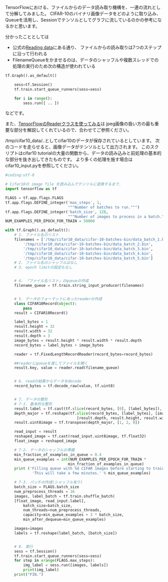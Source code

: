 TensorFlowにおける、ファイルからのデータ読み取り機構を、一連の流れとして分解してみました。
CIFAR-10のバイナリ画像データをどのように取り込み、Queueを活用し、Sessionでテンソルとしてグラフに流しているのかの参考になるかと思います。

分かったこととしては
- 公式の[Reading data](https://www.tensorflow.org/versions/r0.9/how_tos/reading_data/index.html)にある通り、
ファイルからの読み取りは7つのステップに沿って行われる
- FilenameQueueをかませるのは、データのシャッフルや複数スレッドでの処理の実行のため次の構造が使われている

```python
tf.Graph().as_default()

    sess=tf.Session()
    tf.train.start_queue_runners(sess=sess)

    for i in range():
        sess.run([ .. ])
```

などです。

また、[TensorFlowのReaderクラスを使ってみる](http://qiita.com/knok/items/2dd15189cbca5f9890c5)は
jpeg画像の扱い方の最も重要な部分を解説してくれているので、合わせてご参照ください。

/tmp/cifar10_data/..としてcifar10のデータが保存されているとしています。
次のコードを走らせると、画像データがテンソルとして出力されます。
このスクリプトはcifar10 tutorialの大量の関数から、データの読み込みと前処理の基本的な部分を抜き出してきたものです。
より多くの処理を施す場合はcifar10_input.pyを参照してください。


```python
#coding:utf-8

# Cifar10の image file を読み込んでテンソルに変換するまで.
import tensorflow as tf

FLAGS = tf.app.flags.FLAGS
tf.app.flags.DEFINE_integer('max_steps', 1,
                            """Number of batches to run.""")
tf.app.flags.DEFINE_integer('batch_size', 128,
                            """Number of images to process in a batch.""")
NUM_EXAMPLES_PER_EPOCH_FOR_TRAIN = 50000

with tf.Graph().as_default(): 
	# 1. ファイル名のリスト
	filenames = ['/tmp/cifar10_data/cifar-10-batches-bin/data_batch_1.bin',
		'/tmp/cifar10_data/cifar-10-batches-bin/data_batch_2.bin',
        '/tmp/cifar10_data/cifar-10-batches-bin/data_batch_3.bin', 
        '/tmp/cifar10_data/cifar-10-batches-bin/data_batch_4.bin', 
        '/tmp/cifar10_data/cifar-10-batches-bin/data_batch_5.bin']
    # 2. ファイル名のシャッフルはなし
    # 3. epoch limitの設定もなし


    # 4. 「ファイル名リスト」のqueueの作成
	filename_queue = tf.train.string_input_producer(filenames)


	# 5. データのフォーマットにあったreaderの作成
	class CIFAR10Record(object):
		pass
	result = CIFAR10Record()

	label_bytes = 1 
	result.height = 32
	result.width = 32
	result.depth = 3
	image_bytes = result.height * result.width * result.depth
	record_bytes = label_bytes + image_bytes

	reader = tf.FixedLengthRecordReader(record_bytes=record_bytes)

	##readerにqueueを渡してファイルを開く
	result.key, value = reader.read(filename_queue)


	# 6. readの結果からデータをdecode
	record_bytes = tf.decode_raw(value, tf.uint8)


    # 7. データの整形
    # 7-1. 基本的な整形
	result.label = tf.cast(tf.slice(record_bytes, [0], [label_bytes]), tf.int32)
	depth_major = tf.reshape(tf.slice(record_bytes, [label_bytes], [image_bytes]),
                                [result.depth, result.height, result.width])
	result.uint8image = tf.transpose(depth_major, [1, 2, 0])

	read_input = result
	reshaped_image = tf.cast(read_input.uint8image, tf.float32)
	float_image = reshaped_image

	# 7-2. データのシャッフルの準備
	min_fraction_of_examples_in_queue = 0.4
	min_queue_examples = int(NUM_EXAMPLES_PER_EPOCH_FOR_TRAIN *
                            min_fraction_of_examples_in_queue)
	print ('Filling queue with %d CIFAR images before starting to train. '
            'This will take a few minutes.' % min_queue_examples)

    # 7-3. バッチの作成(シャッフル有り)
	batch_size = FLAGS.batch_size
	num_preprocess_threads = 16
	images, label_batch = tf.train.shuffle_batch(
	[float_image, read_input.label],
        batch_size=batch_size,
        num_threads=num_preprocess_threads,
        capacity=min_queue_examples + 3 * batch_size,
        min_after_dequeue=min_queue_examples)

	images=images
	labels = tf.reshape(label_batch, [batch_size])


	# 8. 実行
	sess = tf.Session()
	tf.train.start_queue_runners(sess=sess)
	for step in xrange(FLAGS.max_steps):
		img_label = sess.run([images, labels])
		print(img_label)
	print("FIN.")
```
